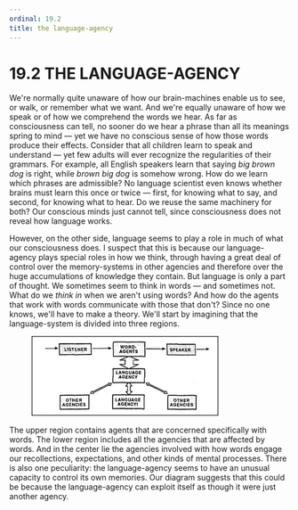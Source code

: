 ```yaml
---
ordinal: 19.2
title: the language-agency
---
```


# 19.2 THE LANGUAGE-AGENCY 

<p>We're normally quite unaware of how our brain-machines enable us to see, or walk, or remember what we want. And we're equally unaware of how we speak or of how we comprehend the words we hear. As far as consciousness can tell, no sooner do we hear a phrase than all its meanings spring to mind &mdash; yet we have no conscious sense of how those words produce their effects. Consider that all children learn to speak and understand &mdash; yet few adults will ever recognize the regularities of their grammars. For example, all English speakers learn that saying <em>big brown dog</em> is right, while <em>brown big dog</em> is somehow wrong. How do we learn which phrases are admissible? No language scientist even knows whether brains must learn this once or twice &mdash; first, for knowing what to say, and second, for knowing what to hear. Do we reuse the same machinery for both? Our conscious minds just cannot tell, since consciousness does not reveal how language works.</p>
<p>However, on the other side, language seems to play a role in much of what our consciousness does. I suspect that this is because our language-agency plays special roles in how we think, through having a great deal of control over the memory-systems in other agencies and therefore over the huge accumulations of knowledge they contain. But language is only a part of thought. We sometimes seem to think in words &mdash; and sometimes not. What do we <em>think in</em> when we aren't using words? And how do the agents that work with words communicate with those that don't? Since no one knows, we'll have to make a theory. We'll start by imagining that the language-system is divided into three regions.</p>
<figure><img src="../images/ch19/19-1.png"/></figure>
<p>The upper region contains agents that are concerned specifically with words. The lower region includes all the agencies that are affected by words. And in the center lie the agencies involved with how words engage our recollections, expectations, and other kinds of mental processes. There is also one peculiarity: the language-agency seems to have an unusual capacity to control its own memories. Our diagram suggests that this could be because the language-agency can exploit itself as though it were just another agency.</p>